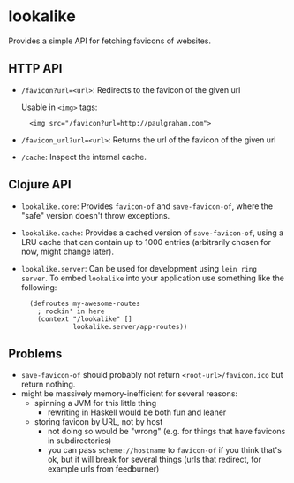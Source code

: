 # lookalike

Provides a simple API for fetching favicons of websites.

## HTTP API

* `/favicon?url=<url>`: Redirects to the favicon of the given url

    Usable in `<img>` tags:

        <img src="/favicon?url=http://paulgraham.com">
* `/favicon_url?url=<url>`: Returns the url of the favicon of the given url
* `/cache`: Inspect the internal cache.

## Clojure API

* `lookalike.core`: Provides `favicon-of` and `save-favicon-of`, where the
  "safe" version doesn't throw exceptions.
* `lookalike.cache`: Provides a cached version of `save-favicon-of`, using
  a LRU cache that can contain up to 1000 entries (arbitrarily chosen for
  now, might change later).
* `lookalike.server`: Can be used for development using `lein ring server`.
  To embed `lookalike` into your application use something like the following:

        (defroutes my-awesome-routes
          ; rockin' in here
          (context "/lookalike" []
                   lookalike.server/app-routes))

## Problems

* `save-favicon-of` should probably not return `<root-url>/favicon.ico` but
  return nothing.
* might be massively memory-inefficient for several reasons:
    - spinning a JVM for this little thing
        * rewriting in Haskell would be both fun and leaner
    - storing favicon by URL, not by host
        * not doing so would be "wrong" (e.g. for things that have favicons in
            subdirectories)
        * you can pass `scheme://hostname` to `favicon-of` if you think that's
            ok, but it will break for several things (urls that redirect,
            for example urls from feedburner)